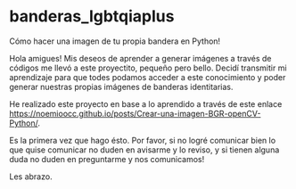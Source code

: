 # banderas_lgbtqiaplus
Cómo hacer una imagen de tu propia bandera en Python!

Hola amigues! Mis deseos de aprender a generar imágenes a través de códigos me llevó a este proyectito, pequeño pero bello. 
Decidí transmitir mi aprendizaje para que todes podamos acceder a este conocimiento y poder generar nuestras propias imágenes de banderas identitarias.

He realizado este proyecto en base a lo aprendido a través de este enlace https://noemioocc.github.io/posts/Crear-una-imagen-BGR-openCV-Python/.

Es la primera vez que hago ésto.
Por favor, si no logré comunicar bien lo que quise comunicar no duden en avisarme y lo reviso, y si tienen alguna duda no duden en preguntarme y nos comunicamos!

Les abrazo.
